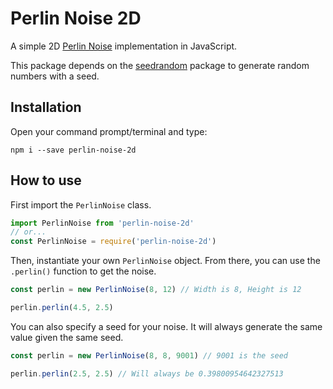 # Perlin Noise 2D

A simple 2D [Perlin Noise](https://wikipedia.org/wiki/Perlin_noise) implementation in JavaScript.

This package depends on the [seedrandom](https://www.npmjs.com/package/seedrandom) package to generate random numbers with a seed.

## Installation

Open your command prompt/terminal and type:

```
npm i --save perlin-noise-2d
```

## How to use

First import the `PerlinNoise` class.
```js
import PerlinNoise from 'perlin-noise-2d'
// or...
const PerlinNoise = require('perlin-noise-2d')
```

Then, instantiate your own `PerlinNoise` object. From there, you can use the `.perlin()` function to get the noise.

```js
const perlin = new PerlinNoise(8, 12) // Width is 8, Height is 12

perlin.perlin(4.5, 2.5)
```

You can also specify a seed for your noise. It will always generate the same value given the same seed.

```js
const perlin = new PerlinNoise(8, 8, 9001) // 9001 is the seed

perlin.perlin(2.5, 2.5) // Will always be 0.39800954642327513
```
